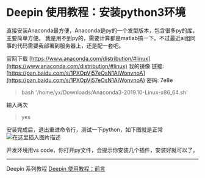 # Deepin 使用教程：安装python3环境

直接安装Anaconda最方便，Anaconda是py的一个发型版本，包含很多py的库，主要简单方便。
我是用不到py的，需要计算都是matlab搞一下。不过最近ai组同事的代码需要我部署到服务器上，还是配一套吧。

官网下载
[https://www.anaconda.com/distribution/#linux](https://www.anaconda.com/distribution/#linux)
我的镜像
链接: [https://pan.baidu.com/s/1PXOpVj57eOsN1AIWonvnoA](https://pan.baidu.com/s/1PXOpVj57eOsN1AIWonvnoA)  密码: 7e8e

>  bash '/home/yx/Downloads/Anaconda3-2019.10-Linux-x86_64.sh'

输入两次

> yes


安装完成后，退出重进命令行，测试一下python，如下图就是正常
![在这里插入图片描述](https://img-blog.csdnimg.cn/20191115144323124.png?x-oss-process=image/watermark,type_ZmFuZ3poZW5naGVpdGk,shadow_10,text_aHR0cHM6Ly9ibG9nLmNzZG4ubmV0L2ExNTAwNTc4NDMyMA==,size_16,color_FFFFFF,t_70)

开发环境用vs code，你打开py文件，会提示你安装几个插件，安装好就可以了。


---
Deepin  系列教程
[Deepin 使用教程：前言](https://blog.csdn.net/a15005784320/article/details/103083242)


